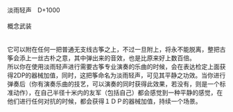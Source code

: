 <title>淡雨轻声</title>
<meta name="GENERATOR" content="WinCHM">
<meta http-equiv="Content-Type" content="text/html; charset=gb2312">
<br>淡雨轻声　D+1000
<br>
<br>概念武装
<br>
<br>
<br>它可以附在任何一把普通无支线古筝之上，不过一旦附上，将永不能脱离，整把古筝会添上一丝古朴之意，其中弹出来的音效，也是比原来好上数百倍。
<br>所以你在使用淡雨轻声进行需要古筝专业演奏的乐曲的时候，会在表达检定上面获得2DP的器械加值，同时，这把筝命名为淡雨轻声，可见其平静之功效。当你进行弹奏后（你有演奏乐曲的技艺，可以演奏的同时获得此效果，若没有，则是一个标准动作），在自己半径十米内的友军（包括自己）都会感觉到一种平静的感觉，在他们进行任何对抗的时候，都会获得１ＤＰ的器械加值，持续一个场景。
<br>